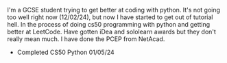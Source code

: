 I'm a GCSE student trying to get better at coding with python.
It's not going too well right now (12/02/24), but now I have started to get out of tutorial hell.
In the process of doing cs50 programming with python and getting better at LeetCode.
Have gotten iDea and sololearn awards but they don't really mean much.
I have done the PCEP from NetAcad.
- Completed CS50 Python 01/05/24
